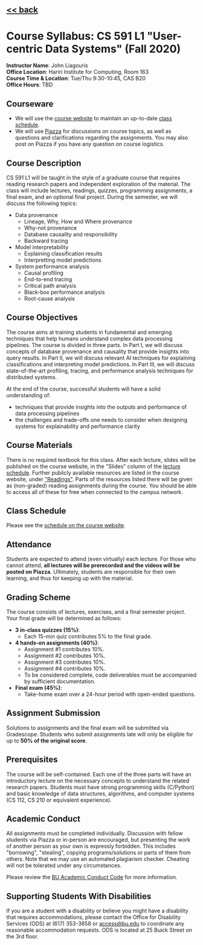 ## [<< back](./index.html)

# Course Syllabus: CS 591 L1 "User-centric Data Systems" (Fall 2020)

**Instructor Name**: John Liagouris  
**Office Location**: Hariri Institute for Computing, Room 163 <br />
**Course Time & Location**:	Tue/Thu 9:30-10:45, CAS B20  
**Office Hours**: TBD  

## Courseware
- We will use the [course website](https://jliagouris.github.io/UCDS20/) to maintain an up-to-date [class schedule](https://jliagouris.github.io/UCDS20/lectures.html).
- We will use [Piazza](https://piazza.com/bu/fall2020/cs591l1/home) for discussions on course topics, as well as questions and clarifications regarding the assignments. You may also post on Piazza if you have any question on course logistics.

## Course Description
CS 591 L1 will be taught in the style of a graduate course that requires reading research papers and independent exploration of the material.
The class will include lectures, readings, quizzes, programming assignments, a final exam, and an optional final project.
During the semester, we will discuss the following topics:

- Data provenance
  - Lineage, Why, How and Where provenance
  - Why-not provenance
  - Database causality and responsibility
  - Backward tracing
- Model interpretability
  - Explaining classification results
  - Interpretting model predictions
- System performance analysis
  - Causal profiling
  - End-to-end tracing
  - Critical path analysis
  - Black-box performance analysis
  - Root-cause analysis

## Course Objectives
The course aims at training students in fundamental and emerging techniques that help humans understand complex data processing pipelines.
The course is divided in three parts. In Part I, we will discuss concepts of database provenance and causality that provide insights into query results. 
In Part II, we will discuss relevant AI techniques for explaining classifications and interpreting model predictions. 
In Part III, we will discuss state-of-the-art profiling, tracing, and performance analysis techniques for distributed systems.

At the end of the course, successful students will have a solid understanding of:
- techniques that provide insights into the outputs and performance of data processing pipelines
- the challenges and trade-offs one needs to consider when designing systems for explainability and performance clarity

## Course Materials
There is no required textbook for this class. After each lecture, slides will be published on the course website, 
in the "Slides" column of the [lecture schedule](https://jliagouris.github.io/UCDS20/lectures.html). 
Further publicly available resources are listed in the course website, under ["Readings"](https://jliagouris.github.io/UCDS20/readings.html). 
Parts of the resources listed there will be given as (non-graded) reading assignments during the course. 
You should be able to access all of these for free when connected to the campus network.

## Class Schedule
Please see the [schedule on the course website](https://jliagouris.github.io/UCDS20/lectures.html).

## Attendance
Students are expected to attend (even virtually) each lecture. 
For those who cannot attend, **all lectures will be prerecorded and the videos will be posted on Piazza**.
Ultimately, students are responsible for their own learning, and thus for keeping up with the material.

## Grading Scheme
The course consists of lectures, exercises, and a final semester project. Your final grade will be determined as follows:
- **3 in-class quizzes (15%)**:
  - Each 15-min quiz contributes 5% to the final grade.
- **4 hands-on assignments (40%)**:
  - Assignment #1 contributes 10%.
  - Assignment #2 contributes 10%.
  - Assignment #3 contributes 10%.
  - Assignment #4 contributes 10%.
  - To be considered complete, code deliverables must be accompanied by sufficient documentation.
- **Final exam (45%)**:
  - Take-home exam over a 24-hour period with open-ended questions.

## Assignment Submission
Solutions to assignments and the final exam will be submitted via Gradescope. 
Students who submit assignments late will only be eligible for up to **50% of the original score**. 

## Prerequisites
The course will be self-contained. Each one of the three parts will have an introductory lecture on the necessary concepts to understand the related research papers. Students must have strong programming skills (C/Python) and basic knowledge of data structures, algorithms, and computer systems (CS 112, CS 210 or equivalent experience).

## Academic Conduct
All assignments must be completed individually. 
Discussion with fellow students via Piazza or in-person are encouraged, but presenting the work of another person as your own is expressly forbidden. 
This includes "borrowing", "stealing", copying programs/solutions or parts of them from others. 
Note that we may use an automated plagiarism checker. Cheating will not be tolerated under any circumstances.

Please review the [BU Academic Conduct Code](https://www.bu.edu/academics/policies/academic-conduct-code/) for more information.

## Supporting Students With Disabilities
If you are a student with a disability or believe you might have a disability that requires accommodations, 
please contact the Office for Disability Services (ODS) at (617) 353-3658 or access@bu.edu to coordinate any reasonable accommodation requests. 
ODS is located at 25 Buick Street on the 3rd floor.
